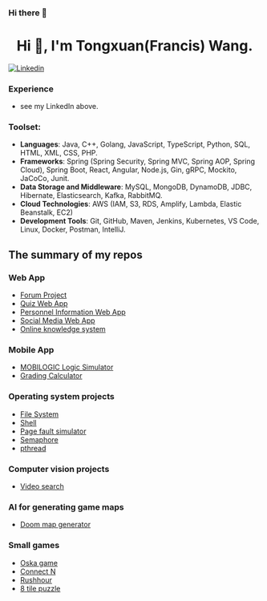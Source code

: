 ### Hi there 👋
<!--
**FrancisTX/FrancisTX** is a ✨ _special_ ✨ repository because its `README.md` (this file) appears on your GitHub profile.

Here are some ideas to get you started:

- 🔭 I’m currently working on ...
- 🌱 I’m currently learning ...
- 👯 I’m looking to collaborate on ...
- 🤔 I’m looking for help with ...
- 💬 Ask me about ...
- 📫 How to reach me: ...
- 😄 Pronouns: ...
- ⚡ Fun fact: ...
-->

<h1 align="center">Hi 👋, I'm Tongxuan(Francis) Wang.</h1>

[![Linkedin](https://img.shields.io/badge/LinkedIn-0077B5?style=for-the-badge&logo=linkedin&logoColor=white)](https://www.linkedin.com/in/francis-tongxuan-wang/)

### Experience
- see my LinkedIn above.

### Toolset:
- **Languages**: Java, C++, Golang, JavaScript, TypeScript, Python, SQL, HTML, XML, CSS, PHP.
- **Frameworks**: Spring (Spring Security, Spring MVC, Spring AOP, Spring Cloud), Spring Boot, React, Angular, Node.js,
Gin, gRPC, Mockito, JaCoCo, Junit.
- **Data Storage and Middleware**: MySQL, MongoDB, DynamoDB, JDBC, Hibernate, Elasticsearch, Kafka, RabbitMQ.
- **Cloud Technologies**: AWS (IAM, S3, RDS, Amplify, Lambda, Elastic Beanstalk, EC2)
- **Development Tools**: Git, GitHub, Maven, Jenkins, Kubernetes, VS Code, Linux, Docker, Postman, IntelliJ.

## The summary of my repos

### Web App

- [Forum Project](https://github.com/The-Forum-Project)
- [Quiz Web App](https://github.com/FrancisTX/Quiz-Web-Application)
- [Personnel Information Web App](https://github.com/FrancisTX/Personnel-Information-Web-App)
- [Social Media Web App](https://github.com/FrancisTX/Social-Media-Web-Application)
- [Online knowledge system](https://github.com/FrancisTX/Online-knowledge-system)

### Mobile App

- [MOBILOGIC Logic Simulator](https://github.com/FrancisTX/MOBILOGIC-Logic-Simulator)
- [Grading Calculator](https://github.com/FrancisTX/Grading-Calculator)

### Operating system projects

- [File System](https://github.com/FrancisTX/Simple-file-system)
- [Shell](https://github.com/FrancisTX/Shell)
- [Page fault simulator](https://github.com/FrancisTX/Page-fault-simulator)
- [Semaphore](https://github.com/FrancisTX/Semaphore-and-TPS-API)
- [pthread](https://github.com/FrancisTX/pthread_implementation)

### Computer vision projects

- [Video search](https://github.com/FrancisTX/Video-Search-by-SIFT)

### AI for generating game maps

- [Doom map generator](https://github.com/FrancisTX/Generating-Interesting-Maps-in-Doom)

### Small games

- [Oska game](https://github.com/FrancisTX/Oska-game)
- [Connect N](https://github.com/FrancisTX/ConnectN)
- [Rushhour](https://github.com/FrancisTX/Rushhour-puzzle)
- [8 tile puzzle](https://github.com/FrancisTX/8_tilepuzzle_DFS)

